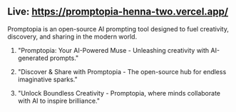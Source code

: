 ## Live: https://promptopia-henna-two.vercel.app/

Promptopia is an open-source AI prompting tool designed to fuel creativity, discovery, and sharing in the modern world.

1. "Promptopia: Your AI-Powered Muse - Unleashing creativity with AI-generated prompts."

2. "Discover & Share with Promptopia - The open-source hub for endless imaginative sparks."

3. "Unlock Boundless Creativity - Promptopia, where minds collaborate with AI to inspire brilliance."
